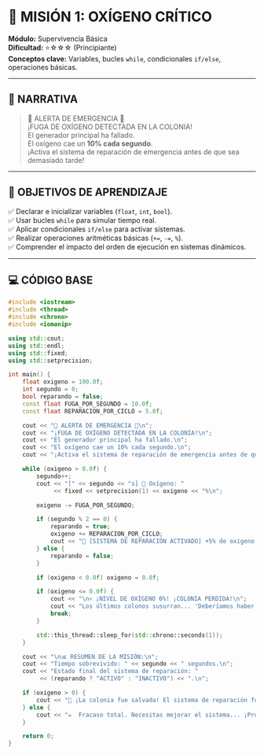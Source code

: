 # 🚀 MISIÓN 1: OXÍGENO CRÍTICO
**Módulo:** Supervivencia Básica  
**Dificultad:** ⭐☆☆☆ (Principiante)  
**Conceptos clave:** Variables, bucles `while`, condicionales `if/else`, operaciones básicas.

---

## 📖 NARRATIVA
> 🚨 ALERTA DE EMERGENCIA 🚨  
> ¡FUGA DE OXÍGENO DETECTADA EN LA COLONIA!  
> El generador principal ha fallado.  
> El oxígeno cae un **10% cada segundo**.  
> ¡Activa el sistema de reparación de emergencia antes de que sea demasiado tarde!

---

## 🎯 OBJETIVOS DE APRENDIZAJE
✅ Declarar e inicializar variables (`float`, `int`, `bool`).  
✅ Usar bucles `while` para simular tiempo real.  
✅ Aplicar condicionales `if/else` para activar sistemas.  
✅ Realizar operaciones aritméticas básicas (`+=`, `-=`, `%`).  
✅ Comprender el impacto del orden de ejecución en sistemas dinámicos.

---

## 💻 CÓDIGO BASE
```cpp
#include <iostream>
#include <thread>
#include <chrono>
#include <iomanip>

using std::cout;
using std::endl;
using std::fixed;
using std::setprecision;

int main() {
    float oxigeno = 100.0f;
    int segundo = 0;
    bool reparando = false;
    const float FUGA_POR_SEGUNDO = 10.0f;
    const float REPARACION_POR_CICLO = 5.0f;

    cout << "🚨 ALERTA DE EMERGENCIA 🚨\n";
    cout << "¡FUGA DE OXÍGENO DETECTADA EN LA COLONIA!\n";
    cout << "El generador principal ha fallado.\n";
    cout << "El oxígeno cae un 10% cada segundo.\n";
    cout << "¡Activa el sistema de reparación de emergencia antes de que sea demasiado tarde!\n\n";

    while (oxigeno > 0.0f) {
        segundo++;
        cout << "[" << segundo << "s] 💨 Oxígeno: " 
             << fixed << setprecision(1) << oxigeno << "%\n";

        oxigeno -= FUGA_POR_SEGUNDO;

        if (segundo % 2 == 0) {
            reparando = true;
            oxigeno += REPARACION_POR_CICLO;
            cout << "🔧 [SISTEMA DE REPARACIÓN ACTIVADO] +5% de oxígeno recuperado.\n";
        } else {
            reparando = false;
        }

        if (oxigeno < 0.0f) oxigeno = 0.0f;

        if (oxigeno <= 0.0f) {
            cout << "\n💀 ¡NIVEL DE OXÍGENO 0%! ¡COLONIA PERDIDA!\n";
            cout << "Los últimos colonos susurran... 'Deberíamos haber usado C++ moderno...'\n";
            break;
        }

        std::this_thread::sleep_for(std::chrono::seconds(1));
    }

    cout << "\n📊 RESUMEN DE LA MISIÓN:\n";
    cout << "Tiempo sobrevivido: " << segundo << " segundos.\n";
    cout << "Estado final del sistema de reparación: "
         << (reparando ? "ACTIVO" : "INACTIVO") << ".\n";

    if (oxigeno > 0) {
        cout << "🎉 ¡La colonia fue salvada! El sistema de reparación funcionó.\n";
    } else {
        cout << "☠️  Fracaso total. Necesitas mejorar el sistema... ¡Prueba de nuevo!\n";
    }

    return 0;
}